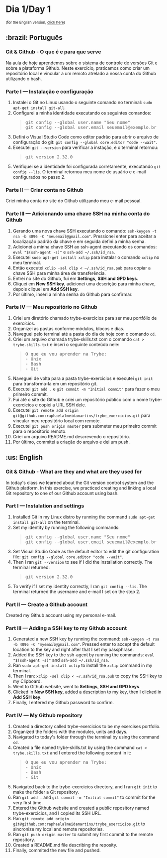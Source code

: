 # Dia 1/Day 1
<small>(for the English version, <a href="#en">click here</a>)</small>
<h2>:brazil: Português</h2>
<h3>Git & Github - O que é e para que serve</h3>
<p>Na aula de hoje aprendemos sobre o sistema de controle de versões Git e sobre a plataforma Github. Neste exercício, praticamos como criar um repositório local e vincular a um remoto atrelado a nossa conta do Github utilizando o bash.</p>
<h3>Parte I — Instalação e configuração</h3>
  <ol>   
    <li>Instalei o Git no Linux usando o seguinte comando no terminal: <code>sudo apt-get install git-all</code>.
    <li>Configurei a minha identidade executando os seguintes comandos:
      <blockquote>
        <pre>
git config --global user.name "Seu nome"
git config --global user.email seuemail@exemplo.br</pre>
      </blockquote>
    <li>Defini o Visual Studio Code como editor padrão para abrir o arquivo de configuração do git: <code>git config --global core.editor "code --wait"</code>.
    <li>Executei <code>git --version</code> para verificar a instação, e o terminal retornou:
      <blockquote>
<pre>git version 2.32.0</pre>
      </blockquote>
    <li>Verifiquei se a identidade foi configurada corretamente, executando <code>git config --lis</code>. O terminal retornou meu nome de usuário e e-mail configurados no passo 2.
  </ol>
<h3>Parte II — Criar conta no Github</h3>
  <p>Criei minha conta no site do Github utilizando meu e-mail pessoal.</p>
<h3>Parte III — Adicionando uma chave SSH na minha conta do Github</h3>
  <ol>
    <li>Gerando uma nova chave SSH executando o comando: <code>ssh-keygen -t rsa -b 4096 -C "meuemail@gmail.com"</code>. Pressionei enter para aceitar a localização padrão da chave e em seguida defini a minha senha.
    <li>Adicionei a minha chave SSH ao ssh-agent executando os comandos: <code>eval "$(ssh-agent -s)"</code> e <code>ssh-add ~/.ssh/id_rsa</code>.
    <li>Executei <code>sudo apt-get install xclip</code> para instalar o comando <code>xclip</code> no meu terminal.
    <li>Então executei <code>xclip -sel clip < ~/.ssh/id_rsa.pub</code> para copiar a chave SSH para minha área de transferência.
    <li>Entrei no site do Github, fui em <strong>Settings</strong>, <strong>SSH and GPD keys</strong>.
    <li>Cliquei em <strong>New SSH key</strong>, adicionei uma descrição para minha chave, depois cliquei em <strong>Add SSH key</strong>.
    <li>Por último, inseri a minha senha do Github para confirmar.
  </ol>
<h3>Parte IV — Meu repositório no Github</h3>
  <ol>
    <li>Criei um diretório chamado trybe-exercicios para ser meu portfólio de exercícios.
    <li>Organizei as pastas conforme módulos, blocos e dias.
    <li>Naveguei pelo terminal até a pasta do dia de hoje com o comando <code>cd</code>.
    <li>Criei um arquivo chamada trybe-skills.txt com o comando <code>cat > trybe.skills.txt</code> e inseri o seguinte conteúdo nele:
      <blockquote>
        <pre>
O que eu vou aprender na Trybe:
- Unix
- Bash
- Git</pre>
      </blockquote>
    <li>Naveguei de volta para a pasta trybe-exercicios e executei <code>git init</code> para transforma-la em um repositório git.
    <li>Executei <code>git add .</code> e <code>git commit -m "Initial commit"</code> para fazer o meu primeiro commit.
    <li>Fui até o site do Github e criei um repositório público com o nome trybe-exercicios e copiei a URL SSH dele.
    <li>Executei <code>git remote add origin git@github.com:raphaelalmeidamartins/trybe_exercicios.git</code> para vincular meu repositório local com remote.
    <li>Executei <code>git push origin master</code> para submeter meu primeiro commit para o repositório remoto.
    <li>Criei um arquivo README.md descrevendo o repositório.
    <li>Por último, commitei a criação do arquivo e dei um push.
  </ol>

<h2 id="en">:us: English</h2>
<h3>Git & Github - What are they and what are they used for</h3>
<p>In today's class we learned about the Git version control system and the Github platform. In this exercise, we practiced creating and linking a local Git repository to one of our Github account using bash.</p>
<h3>Part I — Instalation and settings</h3>
  <ol>   
    <li>Installed Git in my Linux distro by running the command <code>sudo apt-get install git-all</code> on the terminal.
    <li>Set my identity  by running the following commands:
      <blockquote>
        <pre>
git config --global user.name "Seu nome"
git config --global user.email seuemail@exemplo.br</pre>
      </blockquote>
    <li>Set Visual Studio Code as the default editor to edit the git configuration file: <code>git config --global core.editor "code --wait"</code>.
    <li>Then I ran <code>git --version</code> to see if I did the installation correctly. The terminal returned:
      <blockquote>
<pre>git version 2.32.0</pre>
      </blockquote>
    <li>To verify if I set my identity correctly,  I ran <code>git config --lis</code>. The terminal returned the username and e-mail I set on the step 2.
  </ol>
<h3>Part II — Create a Github account</h3>
  <p>Created my Github account using my personal e-mail.</p>
<h3>Part III — Adding a SSH key to my Github account</h3>
  <ol>
    <li>Generated a new SSH key by running the command: <code>ssh-keygen -t rsa -b 4096 -C "myemail@gmail.com"</code>. Pressed enter to accept the default location to the key and right after that I set my passphrase.
    <li>Added the SSH key to the ssh-agent by running the commands: <code>eval "$(ssh-agent -s)"</code> and <code>ssh-add ~/.ssh/id_rsa</code>.
    <li>Ran <code>sudo apt-get install xclip</code> to install the <code>xclip</code> command in my terminal.
    <li>Then I ran: <code>xclip -sel clip < ~/.ssh/id_rsa.pub</code> to copy the SSH key to my Clipboard.
    <li>Went to Github website, went to <strong>Settings</strong>, <strong>SSH and GPD keys</strong>.
    <li>Clicked in <strong>New SSH key</strong>, added a description to my key, then I clicked in <strong>Add SSH key</strong>.
    <li>Finally, I entered my Github password to confirm.
  </ol>
<h3>Part IV — My Github repository</h3>
  <ol>
    <li>Created a directory called trybe-exercicios to be my exercises portfolio.
    <li>Organized the folders with the modules, units and days.
    <li>Navigated to today's folder through the terminal by using the command <code>cd</code>.
    <li>Created a file named trybe-skills.txt by using the command <code>cat > trybe.skills.txt</code> and I entered the following content in it:
      <blockquote>
        <pre>
O que eu vou aprender na Trybe:
- Unix
- Bash
- Git</pre>
      </blockquote>
    <li>Navigated back to the trybe-exercicios directory, and I ran <code>git init</code> to make the folder a Git repository.
    <li>Ran <code>git add .</code> and <code>git commit -m "Initial commit"</code> to commit for the very first time.
    <li>Entered the Github website and created a public repository named trybe-exercicios, and I copied its SSH URL.
    <li>Ran <code>git remote add origin git@github.com:raphaelalmeidamartins/trybe_exercicios.git</code> to sincronize my local and remote repositories.
    <li>Ran <code>git push origin master</code> to submit my first commit to the remote repository.
    <li>Created a README.md file describing the reposity.
    <li>Finally, commited the new file and pushed.
  </ol>
